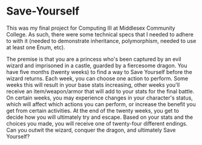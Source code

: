 # Save-Yourself

This was my final project for Computing III at Middlesex Community College.  As such, there were some technical specs that I needed to adhere to with it (needed to demonstrate inheritance, polymorphism, needed to use at least one Enum, etc).  

The premise is that you are a princess who's been captured by an evil wizard and imprisoned in a castle, guarded by a fiercesome dragon.  You have five months (twenty weeks) to find a way to Save Yourself before the wizard returns.  Each week, you can choose one action to perform.  Some weeks this will result in your base stats increasing, other weeks you'll receive an item/weapon/armor that will add to your stats for the final battle.  On certain weeks, you may experience changes in your character's status, which will affect which actions you can perform, or increase the benefit you get from certain activities.  At the end of the twenty weeks, you get to decide how you will ultimately try and escape.  Based on your stats and the choices you made, you will receive one of twenty-four different endings.  Can you outwit the wizard, conquer the dragon, and ultimately Save Yourself?
